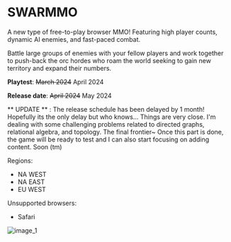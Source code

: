 # SWARMMO

A new type of free-to-play browser MMO! Featuring high player counts, dynamic AI enemies, and fast-paced combat. 

Battle large groups of enemies with your fellow players and work together to push-back the orc hordes who roam the world seeking to gain new territory and expand their numbers. 






**Playtest**: ~~March 2024~~ April 2024

**Release date**: ~~April 2024~~ May 2024

** UPDATE ** : The release schedule has been delayed by 1 month! Hopefully its the only delay but who knows...
Things are very close. I'm dealing with some challenging problems related to directed graphs, relational algebra, and topology. The final frontier~
Once this part is done, the game will be ready to test and I can also start focusing on adding content. Soon (tm)

Regions:

- NA WEST
- NA EAST
- EU WEST


Unsupported browsers:
- Safari





![image_1](https://github.com/mikhmha/SWARMMO/assets/75456828/de69cda4-665a-4762-85eb-77221634d586)


